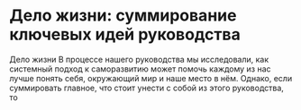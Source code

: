 # Дело жизни: суммирование ключевых идей руководства

Дело жизни
В процессе нашего руководства мы исследовали, как системный подход к саморазвитию может помочь каждому из нас лучше понять себя, окружающий мир и наше место в нём. Однако, если суммировать главное, что стоит унести с собой из этого руководства, то
